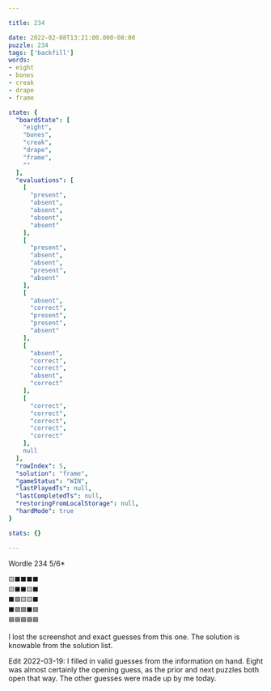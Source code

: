```yaml
---

title: 234

date: 2022-02-08T13:21:00.000-08:00
puzzle: 234
tags: ['backfill']
words:
- eight
- bones
- creak
- drape
- frame

state: {
  "boardState": [
    "eight",
    "bones",
    "creak",
    "drape",
    "frame",
    ""
  ],
  "evaluations": [
    [
      "present",
      "absent",
      "absent",
      "absent",
      "absent"
    ],
    [
      "present",
      "absent",
      "absent",
      "present",
      "absent"
    ],
    [
      "absent",
      "correct",
      "present",
      "present",
      "absent"
    ],
    [
      "absent",
      "correct",
      "correct",
      "absent",
      "correct"
    ],
    [
      "correct",
      "correct",
      "correct",
      "correct",
      "correct"
    ],
    null
  ],
  "rowIndex": 5,
  "solution": "frame",
  "gameStatus": "WIN",
  "lastPlayedTs": null,
  "lastCompletedTs": null,
  "restoringFromLocalStorage": null,
  "hardMode": true
}

stats: {}

---
```


Wordle 234 5/6*

<!-- more -->

```
🟨⬛⬛⬛⬛
🟨⬛⬛🟨⬛
⬛🟩🟨🟨⬛
⬛🟩🟩⬛🟩
🟩🟩🟩🟩🟩
```

I lost the screenshot and exact guesses from this one. The solution is knowable from the solution list.

Edit 2022-03-19: I filled in valid guesses from the information on hand. Eight was almost certainly the opening guess, as the prior and next puzzles both open that way. The other guesses were made up by me today. 
